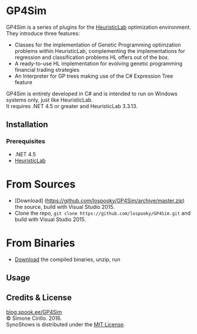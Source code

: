 # GP4Sim

GP4Sim is a series of plugins for the [HeuristicLab](http://dev.heuristiclab.com) optimization environment.
They introduce three features:
* Classes for the implementation of Genetic Programming optimzation problems within HeuristicLab, complementing the implementations for regression and classification problems HL offers out of the box.
* A ready-to-use HL implementation for evolving genetic programming financial trading strategies 
* An Interpreter for GP trees making use of the C# Expression Tree feature
<p>
GP4Sim is entirely developed in C# and is intended to run on Windows systems only, just like HeuristicLab.<br>
It requires .NET 4.5 or greater and HeuristicLab 3.3.13.<br>
</p>

## Installation

### Prerequisites
* .NET 4.5
* [HeuristicLab](http://dev.heuristiclab.com)

# From Sources
* [Download] (https://github.com/lospooky/GP4Sim/archive/master.zip) the source, build with Visual Studio 2015.
* Clone the repo, `git clone https://github.com/lospooky/GP4Sim.git` and build with Visual Studio 2015.

# From Binaries
* [Download](https://github.com/lospooky/GP4Sim/releases/download/v1.0/GP4Sim-v1.0.zip) the compiled binaries, unzip, run

## Usage

## Credits & License
[blog.spook.ee/GP4Sim](blog.spook.ee/GP4Sim)<br>
© Simone Cirillo. 2016.<br>
SynoShows is distributed under the [MIT License](https://opensource.org/licenses/MIT).<br>
